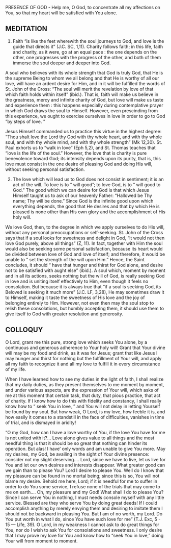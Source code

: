 PRESENCE OF GOD - Help me, O God, to concentrate all my affections on You, so that my heart will be satisfied with You alone.

## MEDITATION

1. Faith “is like the feet wherewith the soul journeys to God, and love is the guide that directs it” (J.C. SC, 1,11). Charity follows faith; in this life, faith and charity, as it were, go at an equal pace : the one depends on the other, one progresses with the progress of the other, and both of them immerse the soul deeper and deeper into God. 

A soul who believes with its whole strength that God is truly God, that He is the supreme Being to whom we all belong and that He is worthy of all our love, will have an ardent desire for Him, and in it will be fulfilled the words of St. John of the Cross: “The soul will merit the revelation by love of that which faith holds within itself” (ibid.). That is, faith will make us believe in the greatness, mercy and infinite charity of God, but love will make us taste and experience them : this happens especially during contemplative prayer in which God draws the soul to Himself. However, even prescinding from this experience, we ought to exercise ourselves in love in order to go to God “by steps of love. ”

Jesus Himself commanded us to practice this virtue in the highest degree: “Thou shalt love the Lord thy God with thy whole heart, and with thy whole soul, and with thy whole mind, and with thy whole strength” (Mk 12,30). St. Paul exhorts us to “walk in love” (Eph 5,2), and St. Thomas teaches that “love is the life of the soul.” However, the love that is charity is pure benevolence toward God; its intensity depends upon its purity, that is, this love must consist in the one desire of pleasing God and doing His will, without seeking personal satisfaction. 


2. The love which will lead us to God does not consist in sentiment; it is an act of the will. To love is to “ will good”; to love God, is to “ will good to God.” The good which we can desire for God is that which Jesus Himself taught us to ask of our heavenly Father: “Hallowed be Thy name; Thy will be done.” Since God is the infinite good upon which everything depends, the good that He desires and that by which He is pleased is none other than His own glory and the accomplishment of His holy will.

We love God, then, to the degree in which we apply ourselves to do His will, without any personal preoccupations or self-seeking. St. John of the Cross says that if a soul looks for sweetness and delight in God, “it would not then love God purely, above all things” (Z, 11). In fact, together with Him the soul would also be seeking some personal satisfaction, because its heart would be divided between love of God and love of itself; and therefore, it would be unable to “ set the strength of the will upon Him.” Hence, the Saint concludes, it should “ have that hunger and thirst for God alone, and desire not to be satisfied with aught else” (ibid.). A soul which, moment by moment and in all its actions, seeks nothing but the will of God, is really seeking God in love and is uniting itself effectively to Him, even though it feels no consolation. But because it is always true that “if a soul is seeking God, its Beloved is seeking it much more” (J.C. LF, 3,28), He may sometimes draw it to Himself, making it taste the sweetness of His love and the joy of belonging entirely to Him. However, not even then may the soul stop to relish these consolations, but humbly accepting them, it should use them to give itself to God with greater resolution and generosity. 

## COLLOQUY

O Lord, grant me this pure, strong love which seeks You alone, by a continuous and generous adherence to Your holy will! Grant that Your divine will may be my food and drink, as it was for Jesus; grant that like Jesus I may hunger and thirst for nothing but the fulfillment of Your will, and apply all my faith to recognize it and all my love to fulfill it in every circumstance of my life.

When I have learned how to see my duties in the light of faith, I shall realize that my daily duties, as they present themselves to me moment by moment, and under various aspects, are the expression of Your will, which asks of me at this moment that certain task, that duty, that pious practice, that act of charity. If I know how to do this with fidelity and constancy, I shall really know how to “ seek You in love, ” and You will not delay in letting Yourself be found by my soul. But how weak, O Lord, is my love, how feeble it is, and how easily it comes to a standstill in the face of difficulties, vanishes in time of trial, and is dismayed in aridity! 

“O my God, how can I have a love worthy of You, if the love You have for me is not united with it?... Love alone gives value to all things and the most needful thing is that it should be so great that nothing can hinder its operation. But alas! I have’ only words and am unable to give You more. May my desires, my God, be availing in the sight of Your divine presence: consider not my slight deserving.... Lord, since we have to live, let us live for You and let our own desires and interests disappear. What greater good can we gain than to please You? Lord I desire to please You. Well do I know that my pleasure can be found in no mortal being; since this is so, You will not blame my desire. Behold me here, Lord; if it is needful for me to suffer in order to do You some service, I refuse none of the trials that may come to me on earth.... Oh, my pleasure and my God! What shall I do to please You? Since I can serve You in nothing, I must needs console myself with any little service. Blessed are they who serve You by doing great deeds! If I could accomplish anything by merely envying them and desiring to imitate them I should not be backward in pleasing You. But I am of no worth, my Lord. Do You put worth in what I do, since You have such love for me” (T.J. Exc, 5 - 15 — Life, 39). 
O Lord, in my weakness I cannot ask to do great things for You, nor do I wish to ask You for consolations and sweetness. I only desire that I may prove my love for You and know how to “seek You in love,” doing Your will from moment to moment.